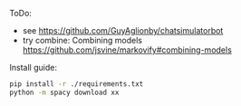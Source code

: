 ToDo:

* see https://github.com/GuyAglionby/chatsimulatorbot
* try combine:
    Combining models https://github.com/jsvine/markovify#combining-models


Install guide:

```bash
pip install -r ./requirements.txt
python -m spacy download xx
```
